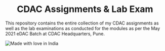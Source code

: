 <h1 align="center"> CDAC Assignments & Lab Exam</h1>


This repository contains the entire collection of my CDAC assignments as well as the lab examinations as conducted for the modules as per the May 2021 eDAC Batch at CDAC Headquarters, Pune.

![Made with love in India](https://madewithlove.now.sh/in?heart=true&colorB=%233a38dc)